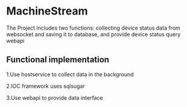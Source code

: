 # MachineStream
The Project includes two functions: collecting device status data from websocket and saving it to database, and provide device status query webapi

## Functional implementation

1.Use hostservice to collect data in the background

2.IOC framework uses sqlsugar

3.Use webapi to provide data interface
